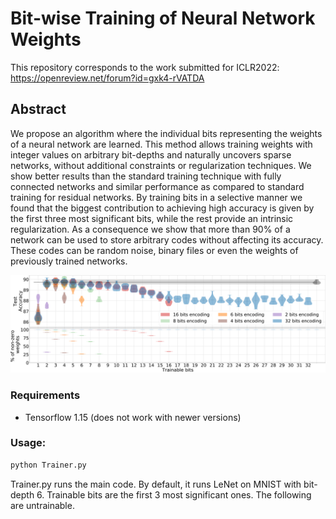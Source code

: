 # Bit-wise Training of Neural Network Weights
This repository corresponds to the work submitted for ICLR2022: https://openreview.net/forum?id=gxk4-rVATDA



## Abstract

We propose an algorithm where the individual bits representing the weights of a neural network are learned. 
This method allows training weights with integer values on arbitrary bit-depths and naturally uncovers sparse 
networks, without additional constraints or regularization techniques. We show better results than the standard 
training technique with fully connected networks and similar performance as compared to standard training for 
residual networks. By training bits in a selective manner we found that the biggest contribution to achieving 
high accuracy is given by the first three most significant bits, while the rest provide an intrinsic 
regularization. As a consequence we show that more than 90% of a network can be used to store arbitrary codes 
without affecting its accuracy. These codes can be random noise, binary files or even the weights of 
previously trained networks.


![plot](images/RN16bit_untrainablescanResNetAccSpar_bitdepthscan_2560.png)


### Requirements
- Tensorflow 1.15 (does not work with newer versions)


### Usage:

```markdown
python Trainer.py
```

Trainer.py runs the main code. By default, it runs LeNet on MNIST with bit-depth 6. 
Trainable bits are the first 3 most significant ones. The following are untrainable.


